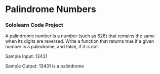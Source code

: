 # Palindrome Numbers

### Sololearn Code Project

A palindromic number is a number (such as 626) that remains the same when its digits are reversed.
Write a function that returns true if a given number is a palindrome, and false, if it is not.

Sample Input:
13431

Sample Output:
13431 is a palindrome
